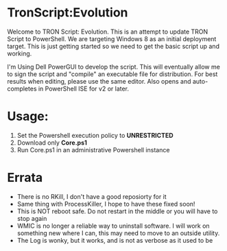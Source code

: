 # TronScript:Evolution
Welcome to TRON Script: Evolution. This is an attempt to update TRON Script to PowerShell. We are targeting Windows 8 as an initial deployment target. This is just getting started so we need to get the basic script up and working.

I'm Using Dell PowerGUI to develop the script. This will eventually allow me to sign the script and "compile" an executable file for distribution. For best results when editing, please use the same editor. Also opens and auto-completes in PowerShell ISE for v2 or later.

# Usage:

 1. Set the Powershell execution policy to **UNRESTRICTED**
 2. Download only **Core.ps1**
 3. Run Core.ps1 in an administrative Powershell instance

# Errata
* There is no RKill, I don't have a good reposiorty for it
* Same thing with ProcessKiller, I hope to have these fixed soon!
* This is NOT reboot safe. Do not restart in the middle or you will have to stop again
* WMIC is no longer a reliable way to uninstall software. I will work on something new where I can, this may need to move to an outside utility.
* The Log is wonky, but it works, and is not as verbose as it used to be
